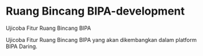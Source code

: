 # Ruang Bincang BIPA-development
Ujicoba Fitur Ruang Bincang BIPA

Ujicoba Fitur Ruang Bincang BIPA yang akan dikembangkan dalam platform BIPA Daring.
